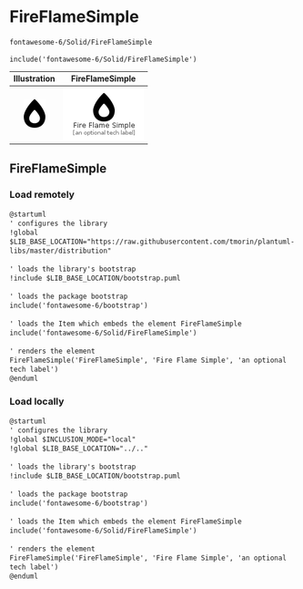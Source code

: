 # FireFlameSimple


```text
fontawesome-6/Solid/FireFlameSimple
```

```text
include('fontawesome-6/Solid/FireFlameSimple')
```



| Illustration | FireFlameSimple |
| :---: | :---: |
| ![illustration for Illustration](../../fontawesome-6/Solid/FireFlameSimple.png) | ![illustration for FireFlameSimple](../../fontawesome-6/Solid/FireFlameSimple.Local.png) |




## FireFlameSimple

### Load remotely
```plantuml
@startuml
' configures the library
!global $LIB_BASE_LOCATION="https://raw.githubusercontent.com/tmorin/plantuml-libs/master/distribution"

' loads the library's bootstrap
!include $LIB_BASE_LOCATION/bootstrap.puml

' loads the package bootstrap
include('fontawesome-6/bootstrap')

' loads the Item which embeds the element FireFlameSimple
include('fontawesome-6/Solid/FireFlameSimple')

' renders the element
FireFlameSimple('FireFlameSimple', 'Fire Flame Simple', 'an optional tech label')
@enduml
```

### Load locally
```plantuml
@startuml
' configures the library
!global $INCLUSION_MODE="local"
!global $LIB_BASE_LOCATION="../.."

' loads the library's bootstrap
!include $LIB_BASE_LOCATION/bootstrap.puml

' loads the package bootstrap
include('fontawesome-6/bootstrap')

' loads the Item which embeds the element FireFlameSimple
include('fontawesome-6/Solid/FireFlameSimple')

' renders the element
FireFlameSimple('FireFlameSimple', 'Fire Flame Simple', 'an optional tech label')
@enduml
```

